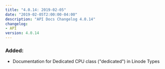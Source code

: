 ```yaml
---
title: "4.0.14: 2019-02-05"
date: "2019-02-05T2:00:00-04:00"
description: "API Docs Changelog 4.0.14"
changelog:
- API
version: 4.0.14
---
```


### Added:
* Documentation for Dedicated CPU class ("dedicated") in Linode Types
